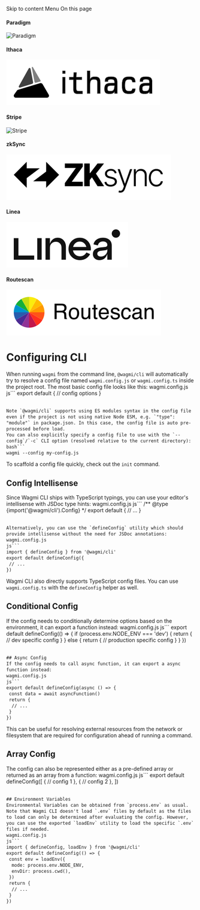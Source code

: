 Skip to content 
Menu
On this page
#### Paradigm
![Paradigm](https://raw.githubusercontent.com/wevm/.github/main/content/sponsors/paradigm-light.svg)
#### Ithaca
![Ithaca](https://raw.githubusercontent.com/wevm/.github/main/content/sponsors/ithaca-light.svg)
#### Stripe
![Stripe](https://raw.githubusercontent.com/wevm/.github/main/content/sponsors/stripe-light.svg)
#### zkSync
![zkSync](https://raw.githubusercontent.com/wevm/.github/main/content/sponsors/zksync-light.svg)
#### Linea
![Linea](https://raw.githubusercontent.com/wevm/.github/main/content/sponsors/linea-light.svg)
#### Routescan
![Routescan](https://raw.githubusercontent.com/wevm/.github/main/content/sponsors/routescan-light.svg)
# Configuring CLI ​
When running `wagmi` from the command line, `@wagmi/cli` will automatically try to resolve a config file named `wagmi.config.js` or `wagmi.config.ts` inside the project root. The most basic config file looks like this:
wagmi.config.js
js```
export default {
 // config options
}
```

Note `@wagmi/cli` supports using ES modules syntax in the config file even if the project is not using native Node ESM, e.g. `"type": "module"` in package.json. In this case, the config file is auto pre-processed before load.
You can also explicitly specify a config file to use with the `--config`/`-c` CLI option (resolved relative to the current directory):
bash```
wagmi --config my-config.js
```

To scaffold a config file quickly, check out the `init` command.
## Config Intellisense ​
Since Wagmi CLI ships with TypeScript typings, you can use your editor's intellisense with JSDoc type hints:
wagmi.config.js
js```
/** @type {import('@wagmi/cli').Config} */
export default {
 // ...
}
```

Alternatively, you can use the `defineConfig` utility which should provide intellisense without the need for JSDoc annotations:
wagmi.config.js
js```
import { defineConfig } from '@wagmi/cli'
export default defineConfig({
 // ...
})
```

Wagmi CLI also directly supports TypeScript config files. You can use `wagmi.config.ts` with the `defineConfig` helper as well.
## Conditional Config ​
If the config needs to conditionally determine options based on the environment, it can export a function instead:
wagmi.config.js
js```
export default defineConfig(() => {
 if (process.env.NODE_ENV === 'dev') {
  return {
   // dev specific config
  }
 } else {
  return {
   // production specific config
  }
 }
})
```

## Async Config ​
If the config needs to call async function, it can export a async function instead:
wagmi.config.js
js```
export default defineConfig(async () => {
 const data = await asyncFunction()
 return {
  // ...
 }
})
```

This can be useful for resolving external resources from the network or filesystem that are required for configuration ahead of running a command.
## Array Config ​
The config can also be represented either as a pre-defined array or returned as an array from a function:
wagmi.config.js
js```
export default defineConfig([
 {
 // config 1
 },
 {
 // config 2
 },
])
```

## Environment Variables ​
Environmental Variables can be obtained from `process.env` as usual.
Note that Wagmi CLI doesn't load `.env` files by default as the files to load can only be determined after evaluating the config. However, you can use the exported `loadEnv` utility to load the specific `.env` files if needed.
wagmi.config.js
js```
import { defineConfig, loadEnv } from '@wagmi/cli'
export default defineConfig(() => {
 const env = loadEnv({
  mode: process.env.NODE_ENV,
  envDir: process.cwd(),
 })
 return {
  // ...
 }
})
```

